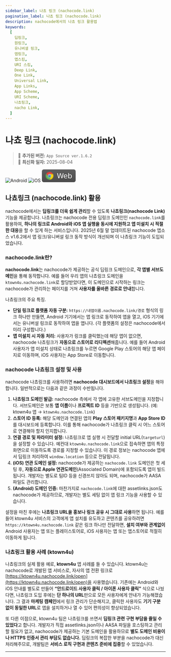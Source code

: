 ```yaml
---
sidebar_label: 나쵸 링크 (nachocode.link)
pagination_label: 나쵸 링크 (nachocode.link)
description: nachocode에서의 나쵸 링크 활용법
keywords:
  [
    딥링크,
    원링크,
    유니버셜 링크,
    앱링크,
    앱스킴,
    URI 스킴,
    Deep Link,
    One Link,
    Universal Link,
    App Links,
    App Scheme,
    URI Scheme,
    나쵸링크,
    nacho Link,
  ]
---
```


# 나쵸 링크 (nachocode.link)

> 🚀 **추가된 버전:** `App Source ver.1.6.2`  
> 🔔 **최신화 일자:** 2025-08-04

![Android](https://img.shields.io/badge/Android-gray?logo=android)
![iOS](https://img.shields.io/badge/iOS-gray?logo=apple)
![Web](/img/docs/chrome-badge.svg)

## 나쵸링크 (nachocode.link) 활용

nachocode에서는 **딥링크를 더욱 쉽게 관리**할 수 있도록 **나쵸링크(nachocode Link)** 기능을 제공합니다. 나쵸링크는 nachocode 전용 딥링크 도메인인 `nachocode.link`를 활용하여, **하나의 링크로 Android와 iOS 앱 실행을 동시에 지원하고 앱 미설치 시 적절한 대응**을 할 수 있게 하는 서비스입니다. 2025년 6월 말 업데이트된 nachocode 앱소스 v1.6.2에서 앱 링크/유니버설 링크 동작 방식이 개선되며 이 나쵸링크 기능이 도입되었습니다.

### nachocode.link란?

**nachocode.link**는 nachocode가 제공하는 공식 딥링크 도메인으로, **각 앱별 서브도메인**을 통해 동작합니다. 예를 들어 우리 앱의 나쵸링크 도메인을 `ktown4u.nachocode.link`로 할당받았다면, 이 도메인으로 시작하는 링크는 nachocode가 관리하는 페이지를 거쳐 **사용자를 올바른 경로로 안내**합니다.

나쵸링크의 주요 특징.

- **단일 링크로 플랫폼 자동 구분:** `https://내앱이름.nachocode.link/경로` 형식의 링크 하나만 만들면, Android 기기에서는 앱 링크로 동작하여 앱을 열고, iOS 기기에서는 유니버설 링크로 동작하여 앱을 엽니다. (각 플랫폼의 설정은 nachocode에서 미리 구성합니다.)
- **앱 미설치 시 자동 처리:** 사용자가 링크를 클릭했는데 해당 앱이 없으면, nachocode 나쵸링크가 **자동으로 스토어로 리디렉션**해줍니다. 예를 들어 Android 사용자가 앱 미설치 상태로 나쵸링크를 누르면 Google Play 스토어의 해당 앱 페이지로 이동하며, iOS 사용자는 App Store로 이동합니다.

### nachocode 나쵸링크 설정 및 사용

nachocode 나쵸링크를 사용하려면 **nachocode 대시보드에서 나쵸링크 설정**을 해야 합니다. 일반적으로는 다음과 같은 과정이 수반됩니다.

1. **나쵸링크 도메인 발급:** nachocode 측에서 각 앱에 고유한 서브도메인을 지정합니다. 서브도메인은 보통 **앱 이름**이나 **프로젝트 ID** 등을 기반으로 생성됩니다. (예: ktown4u 앱 → `ktown4u.nachocode.link`)
2. **스토어 ID 등록:** 해당 도메인과 연결된 앱의 **Play 스토어 패키지명**과 **App Store ID**를 대시보드에 등록합니다. 이를 통해 nachocode가 나쵸링크 클릭 시 어느 스토어로 연결해야 할지 인지합니다.
3. **연결 경로 및 파라미터 설정:** 나쵸링크로 앱 실행 시 전달할 initial URL(`targeturl`)을 설정할 수 있습니다. 예컨대 `ktown4u.nachocode.link`으로 접속하면 앱의 특정 화면으로 이동하도록 경로를 지정할 수 있습니다. 이 경로 정보는 nachocode 앱에서 딥링크 처리하여 `window.location` 등으로 전달됩니다.
4. **(iOS) 연관 도메인 설정:** nachocode가 제공하는 `nachocode.link` 도메인은 첫 세팅 후, **자동으로 Apple 연관도메인**(Associated Domain)에 포함되도록 앱이 빌드됩니다. 개발자는 별도로 팀ID 등을 신경쓰지 않아도 되며, nachocode가 AASA 파일도 관리합니다.
5. **(Android) 도메인 인증:** 마찬가지로 `nachocode.link`에 대한 assetlinks.json도 nachocode가 제공하므로, 개발자는 별도 세팅 없이 앱 링크 기능을 사용할 수 있습니다.

설정을 마친 후에는 **나쵸링크 URL을 홍보나 링크 공유 시 그대로 사용**하면 됩니다. 예를 들어 ktown4u 서비스의 고객에게 앱 설치를 유도하고 콘텐츠를 공유하려면 `https://ktown4u.nachocode.link` 같은 링크 하나만 전달하면, **설치 여부와 관계없이** Android 사용자는 앱 또는 플레이스토어로, iOS 사용자는 앱 또는 앱스토어로 적절히 이동하게 됩니다.

### 나쵸링크 활용 사례 (ktown4u)

나쵸링크의 실제 활용 예로, **ktown4u** 앱 사례를 들 수 있습니다. ktown4u는 nachocode로 개발된 앱 서비스로, 자사의 앱 전환 링크로 [https://ktown4u.nachocode.link/open](https://ktown4u.nachocode.link/open)을 사용했습니다. 기존에는 Android와 iOS 안내를 별도로 만들어 **“안드로이드 사용자 클릭 / 아이폰 사용자 클릭”** 식으로 나눴다면, 나쵸링크 도입 후에는 **단 하나의 URL**만으로 모든 사용자에게 안내가 가능해졌습니다. 그 결과 **마케팅 캠페인**에서 링크 관리가 단순해지고, 클릭한 사용자도 **기기 구분 없이 동일한 URL**로 앱을 설치하거나 열 수 있어 편의성이 향상되었습니다.

또 다른 이점으로, ktown4u 팀은 나쵸링크를 쓰면서 **딥링크 관련 구현 부담을 줄일 수 있었다**고 합니다. 개발자가 직접 assetlinks.json이나 AASA 파일을 호스팅하고 관리할 필요가 없고, nachocode가 제공하는 기본 도메인을 활용하므로 **별도 도메인 비용이나 HTTPS 인증서 관리 부담도 없습니다.** 딥링크의 복잡한 부분을 nachocode가 대신 처리해주므로, 개발팀은 **서비스 로직 구현과 콘텐츠 준비에 집중**할 수 있었습니다.

---
